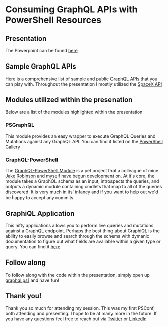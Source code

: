 # Consuming GraphQL APIs with PowerShell Resources

## Presentation

The Powerpoint can be found [here](psconf-gql.pptx)

## Sample GraphQL APIs

Here is a comprehensive list of sample and public [GraphQL APIs](https://github.com/graphql-kit/graphql-apis) that you can play with. Throughout the presentation I mostly utilized the [SpaceX API](https://spacex-production.up.railway.app)

## Modules utilized within the presenation

Below are a list of the modules highlighted within the presentation

### PSGraphQL

This module provides an easy wrapper to execute GraphQL Queries and Mutations against any GraphQL API. You can find it listed on the [PowerShell Gallery](https://www.powershellgallery.com/packages/PSGraphQL/1.6.0)

### GraphQL-PowerShell

The [GraphQL-PowerShell Module](https://github.com/graphql-powershell/graphql-powershell) is a pet project that a colleague of mine [Jake Robinson](https://twitter.com/jakerobinson) and [myself](https://twitter.com/mwpreston) have begun development on. At it's core, the module takes a GraphQL schema as an input, introspects the queries, and outputs a dynamic module containing cmdlets that map to all of the queries discovered. It is very much in its' infancy and if you want to help out we'd be happy to accept any commits.

## GraphiQL Application

This nifty applications allows you to perform live queries and mutations against a GraphQL endpoint. Perhaps the best thing about GraphiQL is the ability to easily browse and search through the schema with dymanic documentation to figure out what fields are available within a given type or query. You can find it [here](https://github.com/graphql/graphiql)

## Follow along

To follow along with the code within the presentation, simply open up [graphql.ps1](graphql.ps1) and have fun!

## Thank you!

Thank you so much for attending my session. This was my first PSConf, both attending and presenting. I hope to be at many more in the future. If you have any questions feel free to reach out via [Twitter](https://twitter.com/mwpreston) or [LinkedIn](https://www.linkedin.com/in/mwpreston/)